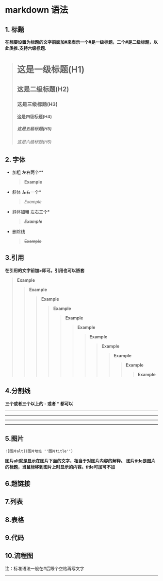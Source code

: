 # markdown 语法
## 1. 标题
**在想要设置为标题的文字前面加#来表示一个#是一级标题，二个#是二级标题，以此类推.支持六级标题.**
> # 这是一级标题(H1)
> ## 这是二级标题(H2)
> ### 这是三级标题(H3)
> #### 这是四级标题(H4)
> ##### 这是五级标题(H5)
> ###### 这是六级标题(H6)

## 2. 字体
+ 加粗 左右两个**
    > **Example**

+ 斜体 左右一个*
    > *Example*
+ 斜体加粗 左右三个*
    > ***Example***
+ 删除线
    > ~~Example~~

## 3.引用
**在引用的文字前加>即可。引用也可以嵌套**
> **Example**
>>**Example**
>>>**Example**
>>>>**Example**
>>>>>**Example**
>>>>>>**Example**
>>>>>>>**Example**
>>>>>>>>**Example**
>>>>>>>>>**Example**
>>>>>>>>>>**Example**
>>>>>>>>>>>**Example**
## 4.分割线
**三个或者三个以上的 - 或者 * 都可以**

---
----
***
*****

## 5.图片
    ![图片alt](图片地址 ''图片title'')

**图片alt就是显示在图片下面的文字，相当于对图片内容的解释。**
**图片title是图片的标题，当鼠标移到图片上时显示的内容。title可加可不加**
## 6.超链接
## 7.列表
## 8.表格
## 9.代码
## 10.流程图



注：标准语法一般在#后跟个空格再写文字
***